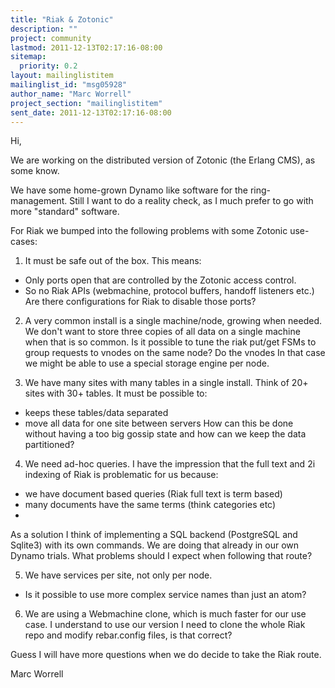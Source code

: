 ```yaml
---
title: "Riak & Zotonic"
description: ""
project: community
lastmod: 2011-12-13T02:17:16-08:00
sitemap:
  priority: 0.2
layout: mailinglistitem
mailinglist_id: "msg05928"
author_name: "Marc Worrell"
project_section: "mailinglistitem"
sent_date: 2011-12-13T02:17:16-08:00
---
```



Hi,

We are working on the distributed version of Zotonic (the Erlang CMS), as some 
know.

We have some home-grown Dynamo like software for the ring-management.
Still I want to do a reality check, as I much prefer to go with more "standard" 
software.

For Riak we bumped into the following problems with some Zotonic use-cases:

1. It must be safe out of the box. This means:
 - Only ports open that are controlled by the Zotonic access control.
 - So no Riak APIs (webmachine, protocol buffers, handoff listeners etc.)
 Are there configurations for Riak to disable those ports?

2. A very common install is a single machine/node, growing when needed.
 We don't want to store three copies of all data on a single machine when 
that is so common.
 Is it possible to tune the riak put/get FSMs to group requests to vnodes on 
the same node?
 Do the vnodes 
 In that case we might be able to use a special storage engine per node.

3. We have many sites with many tables in a single install.
 Think of 20+ sites with 30+ tables.
 It must be possible to:
 - keeps these tables/data separated
 - move all data for one site between servers
 How can this be done without having a too big gossip state and how can we 
keep the data partitioned?

4. We need ad-hoc queries. 
 I have the impression that the full text and 2i indexing of Riak is 
problematic for us because:
 - we have document based queries (Riak full text is term based)
 - many documents have the same terms (think categories etc)
 - 
 As a solution I think of implementing a SQL backend (PostgreSQL and Sqlite3) 
with its own commands.
 We are doing that already in our own Dynamo trials.
 What problems should I expect when following that route?

5. We have services per site, not only per node.
 - Is it possible to use more complex service names than just an atom?

6. We are using a Webmachine clone, which is much faster for our use case.
 I understand to use our version I need to clone the whole Riak repo and 
modify rebar.config files, is that correct?


Guess I will have more questions when we do decide to take the Riak route.


Marc Worrell
